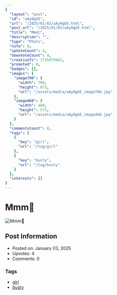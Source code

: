 ```yaml
---
{
  "layout": "post",
  "id": "aAy0gGE",
  "url": "/2025/01/03/aAy0gGE.html",
  "post_url": "/2025/01/03/aAy0gGE.html",
  "title": "Mmm🥰",
  "description": "",
  "type": "Photo",
  "nsfw": 0,
  "upVoteCount": 4,
  "downVoteCount": 9,
  "creationTs": 1735879942,
  "promoted": 0,
  "badges": [],
  "images": {
    "image700": {
      "width": 700,
      "height": 873,
      "url": "/assets/media/aAy0gGE_image700.jpg"
    },
    "image460": {
      "width": 460,
      "height": 573,
      "url": "/assets/media/aAy0gGE_image460.jpg"
    }
  },
  "commentsCount": 0,
  "tags": [
    {
      "key": "girl",
      "url": "/tag/girl"
    },
    {
      "key": "busty",
      "url": "/tag/busty"
    }
  ],
  "interests": []
}
---
```


# Mmm🥰

![Mmm🥰](/assets/media/aAy0gGE_image700.jpg)

## Post Information

- Posted on: January 03, 2025
- Upvotes: 4
- Comments: 0

### Tags

- [girl](/tag/girl)
- [busty](/tag/busty)
